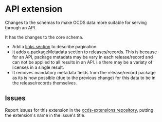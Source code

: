 # API extension

Changes to the schemas to make OCDS data more suitable for serving through an API.

It has the changes to the core schema.

* Add a [links section](https://github.com/open-contracting/api-specification) to describe pagination.
* It adds a packageMetadata section to releases/records.  This is because for an API, package metadata may be vary in each release/record and can not be applied to all results in an API. i.e there may be a variaty of licenses in a single result.
* It removes mandatory metadata fields from the release/record package as its is now possible (due to the previous change) for this data to be in the release/records themselves.

## Issues

Report issues for this extension in the [ocds-extensions repository](https://github.com/open-contracting/ocds-extensions/issues), putting the extension's name in the issue's title.
